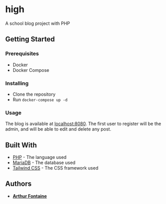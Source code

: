 # high
A school blog project with PHP

## Getting Started

### Prerequisites

* Docker
* Docker Compose

### Installing

* Clone the repository
* Run `docker-compose up -d`

### Usage

The blog is available at [localhost:8080](`localhost:8080`). The first user to register will be the admin, and will be able to edit and delete any post.

## Built With

* [PHP](http://php.net/) - The language used
* [MariaDB](https://mariadb.org/) - The database used
* [Tailwind CSS](https://tailwindcss.com/) - The CSS framework used

## Authors

* **[Arthur Fontaine](https://github.com/arthur-fontaine)**
